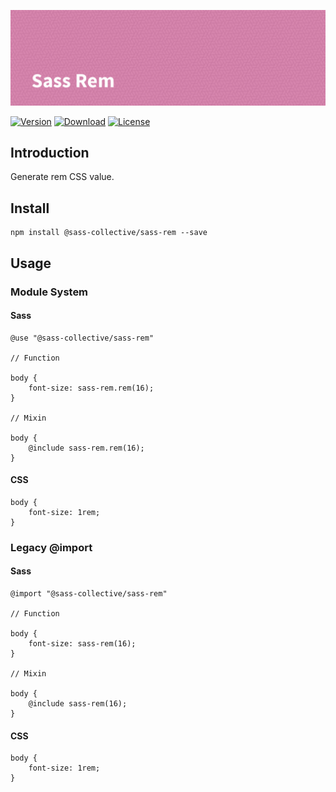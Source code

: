 ![Sass Rem](.repo/banner.png)

[![Version](https://flat.badgen.net/npm/v/@sass-collective/sass-rem)](https://www.npmjs.com/package/@sass-collective/sass-rem)
[![Download](https://flat.badgen.net/npm/dt/@sass-collective/sass-rem)](https://www.npmjs.com/package/@sass-collective/sass-rem)
[![License](https://flat.badgen.net/npm/license/@sass-collective/sass-rem)](https://www.npmjs.com/package/@sass-collective/sass-rem)

## Introduction

Generate rem CSS value.

## Install

    npm install @sass-collective/sass-rem --save

## Usage

### Module System

#### Sass

    @use "@sass-collective/sass-rem"

    // Function

    body {
        font-size: sass-rem.rem(16);
    }

    // Mixin

    body {
        @include sass-rem.rem(16);
    }

#### CSS

    body {
        font-size: 1rem;
    }

### Legacy @import

#### Sass

    @import "@sass-collective/sass-rem"

    // Function
    
    body {
        font-size: sass-rem(16);
    }

    // Mixin

    body {
        @include sass-rem(16);
    }

#### CSS

    body {
        font-size: 1rem;
    }
